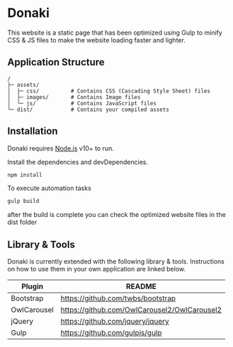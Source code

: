 # Donaki

This website is a static page that has been optimized using Gulp to minify CSS & JS files to make the website loading faster and lighter.

## Application Structure  
```
/
├─ assets/
│  ├─ css/          # Contains CSS (Cascading Style Sheet) files
│  ├─ images/       # Contains Image files
│  └─ js/           # Contains JavaScript files
└─ dist/            # Contains your compiled assets
```

## Installation

Donaki requires [Node.js](https://nodejs.org/) v10+ to run.

Install the dependencies and devDependencies.

```sh
npm install
```

To execute automation tasks

```sh
gulp build
```
after the build is complete you can check the optimized website files in the dist folder

## Library & Tools

Donaki is currently extended with the following library & tools.
Instructions on how to use them in your own application are linked below.

| Plugin | README |
| ------ | ------ |
| Bootstrap | https://github.com/twbs/bootstrap |
| OwlCarousel | https://github.com/OwlCarousel2/OwlCarousel2 |
| jQuery | https://github.com/jquery/jquery |
| Gulp | https://github.com/gulpjs/gulp |